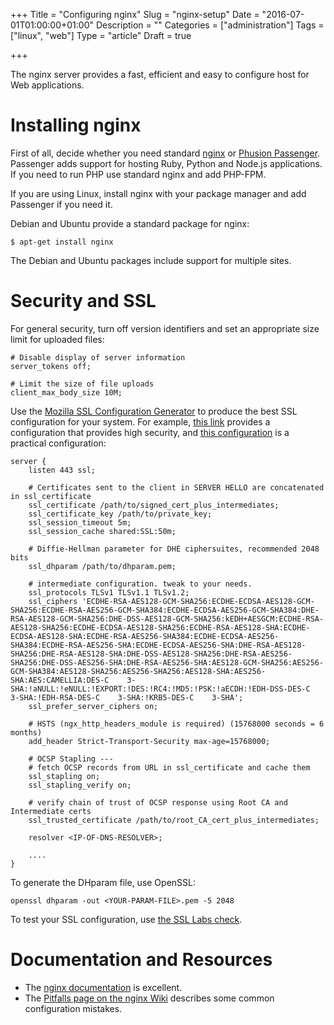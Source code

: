 +++
Title = "Configuring nginx"
Slug = "nginx-setup"
Date = "2016-07-01T01:00:00+01:00"
Description = ""
Categories = ["administration"]
Tags = ["linux", "web"]
Type = "article"
Draft = true

+++


The nginx server provides a fast, efficient and easy to configure host for Web applications.

<!--more-->

# Installing nginx #

First of all, decide whether you need standard [nginx](http://nginx.org) or [Phusion Passenger](https://www.phusionpassenger.com/). Passenger adds support for hosting Ruby, Python and Node.js applications. If you need to run PHP use standard nginx and add PHP-FPM.

If you are using Linux, install nginx with your package manager and add Passenger if you need it.

Debian and Ubuntu provide a standard package for nginx:

    $ apt-get install nginx

The Debian and Ubuntu packages include support for multiple sites.

# Security and SSL #

For general security, turn off version identifiers and set an appropriate size limit for uploaded files:

    # Disable display of server information
    server_tokens off;

    # Limit the size of file uploads
    client_max_body_size 10M;

Use the [Mozilla SSL Configuration Generator](https://mozilla.github.io/server-side-tls/ssl-config-generator/) to produce the best SSL configuration for your system. For example, [this link](https://mozilla.github.io/server-side-tls/ssl-config-generator/?server=nginx-1.6.2&openssl=1.0.1f&hsts=yes&profile=modern) provides a configuration that provides high security, and [this configuration](https://mozilla.github.io/server-side-tls/ssl-config-generator/?server=nginx-1.6.2&openssl=1.0.1f&hsts=yes&profile=intermediate) is a practical configuration:

    server {
        listen 443 ssl;

        # Certificates sent to the client in SERVER HELLO are concatenated in ssl_certificate
        ssl_certificate /path/to/signed_cert_plus_intermediates;
        ssl_certificate_key /path/to/private_key;
        ssl_session_timeout 5m;
        ssl_session_cache shared:SSL:50m;

        # Diffie-Hellman parameter for DHE ciphersuites, recommended 2048 bits
        ssl_dhparam /path/to/dhparam.pem;

        # intermediate configuration. tweak to your needs.
        ssl_protocols TLSv1 TLSv1.1 TLSv1.2;
        ssl_ciphers 'ECDHE-RSA-AES128-GCM-SHA256:ECDHE-ECDSA-AES128-GCM-SHA256:ECDHE-RSA-AES256-GCM-SHA384:ECDHE-ECDSA-AES256-GCM-SHA384:DHE-RSA-AES128-GCM-SHA256:DHE-DSS-AES128-GCM-SHA256:kEDH+AESGCM:ECDHE-RSA-AES128-SHA256:ECDHE-ECDSA-AES128-SHA256:ECDHE-RSA-AES128-SHA:ECDHE-ECDSA-AES128-SHA:ECDHE-RSA-AES256-SHA384:ECDHE-ECDSA-AES256-SHA384:ECDHE-RSA-AES256-SHA:ECDHE-ECDSA-AES256-SHA:DHE-RSA-AES128-SHA256:DHE-RSA-AES128-SHA:DHE-DSS-AES128-SHA256:DHE-RSA-AES256-SHA256:DHE-DSS-AES256-SHA:DHE-RSA-AES256-SHA:AES128-GCM-SHA256:AES256-GCM-SHA384:AES128-SHA256:AES256-SHA256:AES128-SHA:AES256-SHA:AES:CAMELLIA:DES-C    3-SHA:!aNULL:!eNULL:!EXPORT:!DES:!RC4:!MD5:!PSK:!aECDH:!EDH-DSS-DES-C    3-SHA:!EDH-RSA-DES-C    3-SHA:!KRB5-DES-C    3-SHA';
        ssl_prefer_server_ciphers on;

        # HSTS (ngx_http_headers_module is required) (15768000 seconds = 6 months)
        add_header Strict-Transport-Security max-age=15768000;

        # OCSP Stapling ---
        # fetch OCSP records from URL in ssl_certificate and cache them
        ssl_stapling on;
        ssl_stapling_verify on;

        # verify chain of trust of OCSP response using Root CA and Intermediate certs
        ssl_trusted_certificate /path/to/root_CA_cert_plus_intermediates;

        resolver <IP-OF-DNS-RESOLVER>;

        ....
    }

To generate the DHparam file, use OpenSSL:

    openssl dhparam -out <YOUR-PARAM-FILE>.pem -5 2048

To test your SSL configuration, use [the SSL Labs check](https://www.ssllabs.com/ssltest/).

# Documentation and Resources #

* The [nginx documentation](http://nginx.org/en/docs/) is excellent.
* The [Pitfalls page on the nginx Wiki](http://wiki.nginx.org/Pitfalls) describes some common configuration mistakes.
